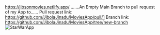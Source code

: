 https://jibsonmovies.netlify.app/
.......An Empty Main Branch to pull request of my App to......
Pull request link: https://github.com/JibolaJinadu/MoviesApp/pull/1
Branch link: https://github.com/JibolaJinadu/MoviesApp/tree/new-branch
![StarWarApp](https://user-images.githubusercontent.com/115420097/233229976-ba05c8fd-95e5-436c-952a-f5deda9785ef.png)

